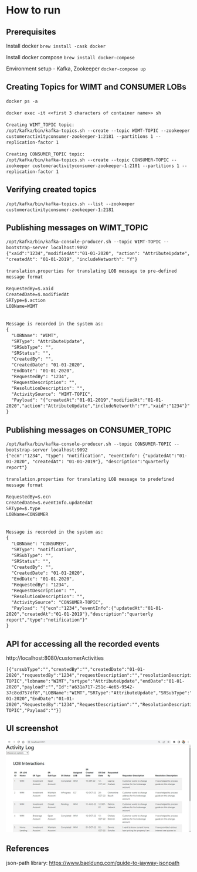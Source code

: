 # How to run

## Prerequisites

Install docker ```brew install -cask docker```

Install docker compose ```brew install docker-compose```

Environment setup - Kafka, Zookeeper ```docker-compose up```


## Creating Topics for WIMT and CONSUMER LOBs
```  
docker ps -a 

docker exec -it <<first 3 characters of container name>> sh

Creating WIMT_TOPIC topic:
/opt/kafka/bin/kafka-topics.sh --create --topic WIMT-TOPIC --zookeeper customeractivityconsumer-zookeeper-1:2181 --partitions 1 --replication-factor 1

Creating CONSUMER_TOPIC topic:
/opt/kafka/bin/kafka-topics.sh --create --topic CONSUMER-TOPIC --zookeeper customeractivityconsumer-zookeeper-1:2181 --partitions 1 --replication-factor 1
```

## Verifying created topics
```
/opt/kafka/bin/kafka-topics.sh --list --zookeeper customeractivityconsumer-zookeeper-1:2181
```
## Publishing messages on WIMT_TOPIC
```
/opt/kafka/bin/kafka-console-producer.sh --topic WIMT-TOPIC --bootstrap-server localhost:9092
{"xaid":"1234","modifiedAt":"01-01-2020", "action": "AttributeUpdate", "createdAt": "01-01-2019", "includeNetworth": "Y"}

translation.properties for translating LOB message to pre-defined message format

RequestedBy=$.xaid
CreatedDate=$.modifiedAt
SRType=$.action
LOBName=WIMT


Message is recorded in the system as:
{
  "LOBName": "WIMT",
  "SRType": "AttributeUpdate",
  "SRSubType": "",
  "SRStatus": "",
  "CreatedBy": "",
  "CreatedDate": "01-01-2020",
  "EndDate": "01-01-2020",
  "RequestedBy": "1234",
  "RequestDescription": "",
  "ResolutionDescription": "",
  "ActivitySource": "WIMT-TOPIC",
  "Payload": "{"createdAt":"01-01-2019","modifiedAt":"01-01-2020","action":"AttributeUpdate","includeNetworth":"Y","xaid":"1234"}"
}
```
## Publishing messages on CONSUMER_TOPIC
```
/opt/kafka/bin/kafka-console-producer.sh --topic CONSUMER-TOPIC --bootstrap-server localhost:9092
{"ecn":"1234", "type": "notification", "eventInfo": {"updatedAt":"01-01-2020", "createdAt": "01-01-2019"}, "description":"quarterly report"}

translation.properties for translating LOB message to predefined message format

RequestedBy=$.ecn
CreatedDate=$.eventInfo.updatedAt
SRType=$.type
LOBName=CONSUMER


Message is recorded in the system as:
{
  "LOBName": "CONSUMER",
  "SRType": "notification",
  "SRSubType": "",
  "SRStatus": "",
  "CreatedBy": "",
  "CreatedDate": "01-01-2020",
  "EndDate": "01-01-2020",
  "RequestedBy": "1234",
  "RequestDescription": "",
  "ResolutionDescription": "",
  "ActivitySource": "CONSUMER-TOPIC",
  "Payload": "{"ecn":"1234","eventInfo":{"updatedAt":"01-01-2020","createdAt":"01-01-2019"},"description":"quarterly report","type":"notification"}"
}
```

## API for accessing all the recorded events

http://localhost:8080/customerActivities

```
[{"srsubType":"","createdBy":"","createdDate":"01-01-2020","requestedBy":"1234","requestDescription":"","resolutionDescription":"","activitySource":"WIMT-TOPIC","lobname":"WIMT","srtype":"AttributeUpdate","endDate":"01-01-2020","payload":"","Id":"a631a717-251c-4e65-9542-37c8cd757df8","LOBName":"WIMT","SRType":"AttributeUpdate","SRSubType":"","CreatedBy":"","CreatedDate":"01-01-2020","EndDate":"01-01-2020","RequestedBy":"1234","RequestDescription":"","ResolutionDescription":"","ActivitySource":"WIMT-TOPIC","Payload":""}]
```

## UI screenshot
![image](https://github.com/Naresh-doniparti/CustomerActivityConsumer/blob/b4a035763e484f280f1896ff3553e674d08822db/IMG-20221021-WA0010.jpg)

## References
json-path library:  https://www.baeldung.com/guide-to-jayway-jsonpath
